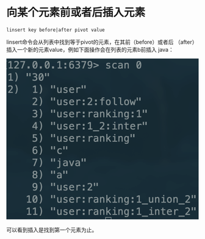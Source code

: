 # 向某个元素前或者后插入元素

```text
linsert key before|after pivot value
```

linsert命令会从列表中找到等于pivot的元素，在其前（before）或者后 （after）插入一个新的元素value，例如下面操作会在列表的元素b前插入 java：

![](../../.gitbook/assets/image%20%28113%29.png)

可以看到插入是找到第一个元素为止。

